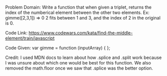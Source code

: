 Problem Domain:
Write a function that when given a triplet, returns the index of the numberical element between the other two elements. 
Ex: gimme([2,3,1]) => 0
2 fits between 1 and 3, and the index of 2 in the original is 0.


Code Link:
https://www.codewars.com/kata/find-the-middle-element/train/javascript

Code Given:
var gimme = function (inputArray) {
};

Credit: I used MDN docs to learn about how .splice and .split work because I was unsure about which one would be best for this function. We also removed the math.floor once we saw that .splice was the better option.